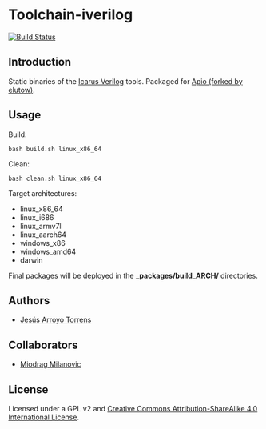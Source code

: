 # Toolchain-iverilog

[![Build Status](https://travis-ci.org/elutow/toolchain-iverilog.svg)](https://travis-ci.org/elutow/toolchain-iverilog)

## Introduction

Static binaries of the [Icarus Verilog](http://iverilog.icarus.com) tools. Packaged for [Apio (forked by elutow)](https://github.com/elutow/apio).

## Usage

Build:

```
bash build.sh linux_x86_64
```

Clean:

```
bash clean.sh linux_x86_64
```

Target architectures:
* linux_x86_64
* linux_i686
* linux_armv7l
* linux_aarch64
* windows_x86
* windows_amd64
* darwin

Final packages will be deployed in the **\_packages/build_ARCH/** directories.

## Authors

* [Jesús Arroyo Torrens](https://github.com/Jesus89)

## Collaborators

* [Miodrag Milanovic](https://github.com/mmicko)

## License

Licensed under a GPL v2 and [Creative Commons Attribution-ShareAlike 4.0 International License](http://creativecommons.org/licenses/by-sa/4.0/).
